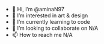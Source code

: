- 👋 Hi, I’m @aminaN97
- 👀 I’m interested in art & design
- 🌱 I’m currently learning to code
- 💞️ I’m looking to collaborate on N/A
- 📫 How to reach me N/A

<!---
aminaN97/aminaN97 is a ✨ special ✨ repository because its `README.md` (this file) appears on your GitHub profile.
You can click the Preview link to take a look at your changes.
--->
